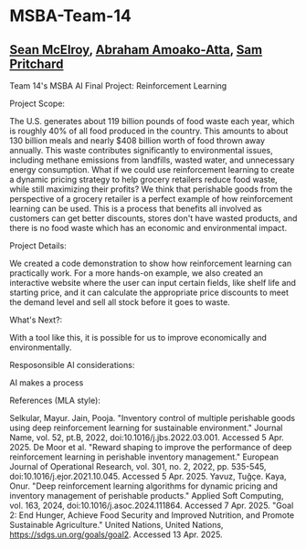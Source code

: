 # MSBA-Team-14
## [Sean McElroy](https://github.com/stmcelroy703/MSBA), [Abraham Amoako-Atta](https://github.com/atamoakoatta/ab), [Sam Pritchard](https://github.com/sjpritchard2001/About-Me)
Team 14's MSBA AI Final Project: Reinforcement Learning

Project Scope:

The U.S. generates about 119 billion pounds of food waste each year, which is roughly 40% of all food produced in the country. This amounts to about 130 billion meals and nearly $408 billion worth of food thrown away annually. This waste contributes significantly to environmental issues, including methane emissions from landfills, wasted water, and unnecessary energy consumption. What if we could use reinforcement learning to create a dynamic pricing strategy to help grocery retailers reduce food waste, while still maximizing their profits? We think that perishable goods from the perspective of a grocery retailer is a perfect example of how reinforcement learning can be used. This is a process that benefits all involved as customers can get better discounts, stores don't have wasted products, and there is no food waste which has an economic and environmental impact. 

Project Details:

We created a code demonstration to show how reinforcement learning can practically work. For a more hands-on example, we also created an interactive website where the user can input certain fields, like shelf life and starting price, and it can calculate the appropriate price discounts to meet the demand level and sell all stock before it goes to waste.

What's Next?:

With a tool like this, it is possible for us to improve economically and environmentally.

Resposonsible AI considerations:

AI makes a process 

References (MLA style): 

Selkular, Mayur. Jain, Pooja. "Inventory control of multiple perishable goods using deep reinforcement learning for sustainable environment." Journal Name, vol. 52, pt.B, 2022, doi:10.1016/j.jbs.2022.03.001. Accessed 5 Apr. 2025.
De Moor et al. "Reward shaping to improve the performance of deep reinforcement learning in perishable inventory management." European Journal of Operational Research, vol. 301, no. 2, 2022, pp. 535-545, doi:10.1016/j.ejor.2021.10.045. Accessed 5 Apr. 2025.
Yavuz, Tuğçe. Kaya, Onur. "Deep reinforcement learning algorithms for dynamic pricing and inventory management of perishable products." Applied Soft Computing, vol. 163, 2024, doi:10.1016/j.asoc.2024.111864. Accessed 7 Apr. 2025.
"Goal 2: End Hunger, Achieve Food Security and Improved Nutrition, and Promote Sustainable Agriculture." United Nations, United Nations, https://sdgs.un.org/goals/goal2. Accessed 13 Apr. 2025.
